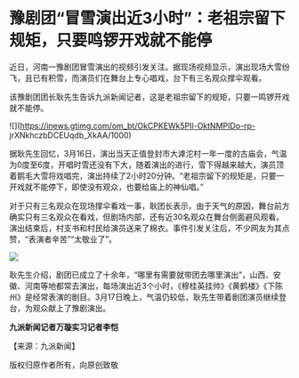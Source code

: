 # 豫剧团“冒雪演出近3小时”：老祖宗留下规矩，只要鸣锣开戏就不能停

近日，河南一豫剧团冒雪演出的视频引发关注。据现场视频显示，演出现场大雪纷飞，且已有积雪，而演员们在舞台上专心唱戏，台下有三名观众撑伞观看。

该豫剧团团长耿先生告诉九派新闻记者，这是老祖宗留下的规矩，只要一鸣锣开戏就不能停。

![](https://inews.gtimg.com/om_bt/OkCPKEWk5PIl-OktNMPIDo-rp-
jrXNkhczbDCEUqdb_XkAA/1000)

据耿先生回忆，3月16日，演出当天正值登封市大滹沱村一年一度的古庙会，气温为0度至6度，开唱时雪还没有下大，随着演出的进行，雪下得越来越大，演员顶着鹅毛大雪将戏唱完，演出持续了2小时20分钟。“老祖宗留下的规矩是，只要一开戏就不能停下，即使没有观众，也要给庙上的神仙唱。”

对于只有三名观众在现场撑伞看戏一事，耿团长表示，由于天气的原因，舞台前方确实只有三名观众在看戏，但剧场内部，还有近30名观众在舞台侧面避风观看。演出结束后，村支书和村民给演员送来了棉衣。事件引发关注后，不少网友为其点赞，“表演者辛苦”“太敬业了”。

![](https://inews.gtimg.com/om_bt/OcbBWKmL_hUT6H7eVzRBR5XvZ8O8mxY5ukhsOy2dsx7EYAA/1000)

耿先生介绍，剧团已成立了十余年，“哪里有需要就带团去哪里演出”，山西、安徽、河南等地都常去演出，每场演出近3个小时，《穆桂英挂帅》《黄鹤楼》《下陈州》是经常表演的剧目。3月17日晚上，气温仍较低，耿先生带着剧团演员继续登台，为观众献上了豫剧演出。

**九派新闻记者万璇实习记者李恺**

【来源：九派新闻】

版权归原作者所有，向原创致敬

